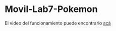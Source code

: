 # Movil-Lab7-Pokemon

El video del funcionamiento puede encontrarlo [acá](https://youtu.be/4qc1arJLIH8)
